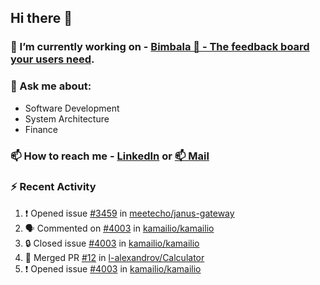 ## Hi there 👋

<!--
**l-alexandrov/l-alexandrov** is a ✨ _special_ ✨ repository because its `README.md` (this file) appears on your GitHub profile.

Here are some ideas to get you started:

- 🔭 I’m currently working on ...
- 🌱 I’m currently learning ...
- 👯 I’m looking to collaborate on ...
- 🤔 I’m looking for help with ...
- 💬 Ask me about ...
- 📫 How to reach me: ...
- 😄 Pronouns: ...
- ⚡ Fun fact: ...
-->

### 🔭 I’m currently working on - [Bimbala 🚀 - The feedback board your users need](https://bimbala.com).

### 💬 Ask me about:
  - Software Development
  - System Architecture
  - Finance

### 📫 How to reach me - [LinkedIn](https://www.linkedin.com/in/l-alexandrov/) or [📫 Mail](mailto:luboslavaleksandrov@gmail.com)

### :zap: Recent Activity

<!--START_SECTION:activity-->
1. ❗ Opened issue [#3459](https://github.com/meetecho/janus-gateway/issues/3459) in [meetecho/janus-gateway](https://github.com/meetecho/janus-gateway)
2. 🗣 Commented on [#4003](https://github.com/kamailio/kamailio/issues/4003#issuecomment-2429669919) in [kamailio/kamailio](https://github.com/kamailio/kamailio)
3. 🔒 Closed issue [#4003](https://github.com/kamailio/kamailio/issues/4003) in [kamailio/kamailio](https://github.com/kamailio/kamailio)
4. 🎉 Merged PR [#12](https://github.com/l-alexandrov/Calculator/pull/12) in [l-alexandrov/Calculator](https://github.com/l-alexandrov/Calculator)
5. ❗ Opened issue [#4003](https://github.com/kamailio/kamailio/issues/4003) in [kamailio/kamailio](https://github.com/kamailio/kamailio)
<!--END_SECTION:activity-->
